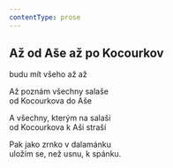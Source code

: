 ```yaml
---
contentType: prose
---
```


## Až od Aše až po Kocourkov

budu mít všeho až až

Až poznám všechny salaše  
od Kocourkova do Aše

A všechny, kterým na salaši  
od Kocourkova k Aši straší

Pak jako zrnko v dalamánku  
uložím se, než usnu, k spánku.
